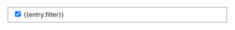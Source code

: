 
<form class="usa-form">
  <fieldset class="usa-fieldset">
      <div class="usa-checkbox">
        <input class="usa-checkbox__input" id="{{entry.filter}}" type="checkbox" name="{{entry.filter}}" value="{{entry.filter}}" checked>
        <label class="usa-checkbox__label" for="{{entry.filter}}">{{entry.filter}}</label>
      </div>
  </fieldset>
</form>